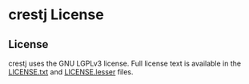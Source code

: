 # crestj License #

## License ##

crestj uses the GNU LGPLv3 license. Full license text is available in the [LICENSE.txt](LICENSE.txt "LICENSE.txt") and [LICENSE.lesser](LICENSE.lesser "LICENSE.lesser") files.